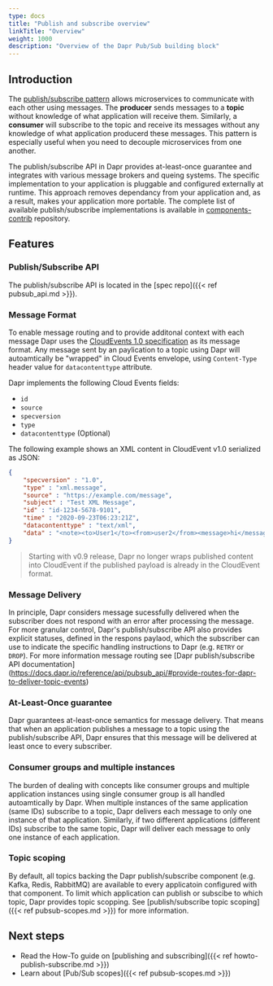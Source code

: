 ```yaml
---
type: docs
title: "Publish and subscribe overview"
linkTitle: "Overview"
weight: 1000
description: "Overview of the Dapr Pub/Sub building block"
---
```


## Introduction

The [publish/subscribe pattern](https://en.wikipedia.org/wiki/Publish%E2%80%93subscribe_pattern) allows microservices to communicate with each other using messages. The **producer** sends messages to a **topic** without knowledge of what application will receive them. Similarly, a **consumer** will subscribe to the topic and receive its messages without any knowledge of what application producerd these messages. This pattern is especially useful when you need to decouple microservices from one another.

The publish/subscribe API in Dapr provides at-least-once guarantee and integrates with various message brokers and queing systems. The specific implementation to your application is pluggable and configured externally at runtime. This approach removes dependancy from your application and, as a result, makes your application more portable. The complete list of available publish/subscribe implementations is available in [components-contrib](https://github.com/dapr/components-contrib/tree/master/pubsub) repository.

## Features

### Publish/Subscribe API

The publish/subscribe API is located in the [spec repo]({{< ref pubsub_api.md >}}).

### Message Format

To enable message routing and to provide additonal context with each message Dapr uses the [CloudEvents 1.0 specification](https://github.com/cloudevents/spec/tree/v1.0) as its message format. Any message sent by an paylication to a topic using Dapr will autoamtically be "wrapped" in Cloud Events envelope, using `Content-Type` header value for `datacontenttype` attribute.

Dapr implements the following Cloud Events fields:

* `id`
* `source`
* `specversion`
* `type`
* `datacontenttype` (Optional)

The following example shows an XML content in CloudEvent v1.0 serialized as JSON:

```json
{
    "specversion" : "1.0",
    "type" : "xml.message",
    "source" : "https://example.com/message",
    "subject" : "Test XML Message",
    "id" : "id-1234-5678-9101",
    "time" : "2020-09-23T06:23:21Z",
    "datacontenttype" : "text/xml",
    "data" : "<note><to>User1</to><from>user2</from><message>hi</message></note>"
}
```

> Starting with v0.9 release, Dapr no longer wraps published content into CloudEvent if the published payload is already in the CloudEvent format. 

### Message Delivery 

In principle, Dapr considers message sucessfully delivered when the subscriber does not respond with an error after processing the message. For more granular control, Dapr's publish/subscribe API also provides explicit statuses, defined in the respons paylaod, which the subscriber can use to indicate the specific handling instructions to Dapr (e.g. `RETRY` or `DROP`). For more information message routing see [Dapr publish/subscribe API documentation] (https://docs.dapr.io/reference/api/pubsub_api/#provide-routes-for-dapr-to-deliver-topic-events)

### At-Least-Once guarantee

Dapr guarantees at-least-once semantics for message delivery. That means that when an application publishes a message to a topic using the publish/subscribe API, Dapr ensures that this message will be delivered at least once to every subscriber.

### Consumer groups and multiple instances

The burden of dealing with concepts like consumer groups and multiple application instances using single consumer group is all handled autoamtically by Dapr. When multiple instances of the same application (same IDs) subscribe to a topic, Dapr delivers each message to only one instance of that application. Similarly, if two different applications (different IDs) subscribe to the same topic, Dapr will deliver each message to only one instance of each application.

### Topic scoping

By default, all topics backing the Dapr publish/subscribe component (e.g. Kafka, Redis, RabbitMQ) are available to every applicatoin configured with that component. To limit which application can publish or subscibe to which topic, Dapr provides topic scopping. See [publish/subscribe topic scoping]({{< ref pubsub-scopes.md >}}) for more information.

## Next steps

- Read the How-To guide on [publishing and subscribing]({{< ref howto-publish-subscribe.md >}})
- Learn about [Pub/Sub scopes]({{< ref pubsub-scopes.md >}})
